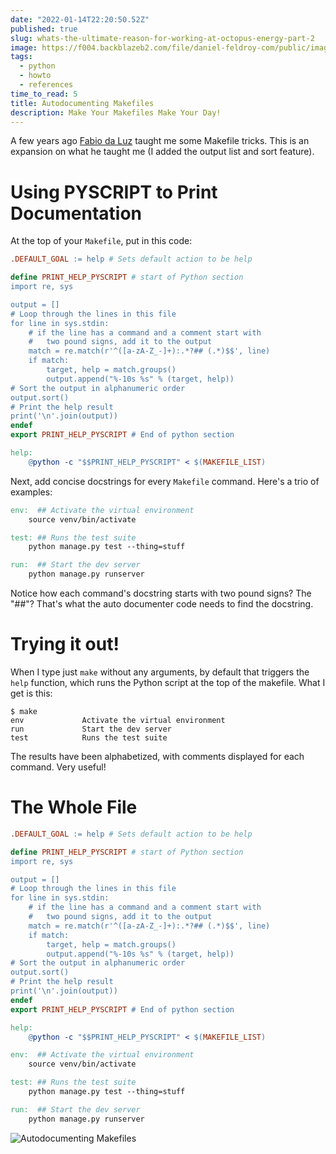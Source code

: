 ```yaml
---
date: "2022-01-14T22:20:50.52Z"
published: true
slug: whats-the-ultimate-reason-for-working-at-octopus-energy-part-2
image: https://f004.backblazeb2.com/file/daniel-feldroy-com/public/images/autodocumenting-makefiles.png
tags:
  - python
  - howto
  - references
time_to_read: 5
title: Autodocumenting Makefiles
description: Make Your Makefiles Make Your Day!
---
```


A few years ago [Fabio da Luz](https://twitter.com/luzfcb) taught me some Makefile tricks. This is an expansion on what he taught me (I added the output list and sort feature).

# Using PYSCRIPT to Print Documentation

At the top of your `Makefile`, put in this code:

``` makefile
.DEFAULT_GOAL := help # Sets default action to be help

define PRINT_HELP_PYSCRIPT # start of Python section
import re, sys

output = []
# Loop through the lines in this file
for line in sys.stdin:
    # if the line has a command and a comment start with
    #   two pound signs, add it to the output
    match = re.match(r'^([a-zA-Z_-]+):.*?## (.*)$$', line)
    if match:
        target, help = match.groups()
        output.append("%-10s %s" % (target, help))
# Sort the output in alphanumeric order
output.sort()
# Print the help result
print('\n'.join(output))
endef
export PRINT_HELP_PYSCRIPT # End of python section

help:
    @python -c "$$PRINT_HELP_PYSCRIPT" < $(MAKEFILE_LIST)
```

Next, add concise docstrings for every `Makefile` command. Here's a trio of examples:

``` Makefile
env:  ## Activate the virtual environment
	source venv/bin/activate

test: ## Runs the test suite 
	python manage.py test --thing=stuff

run:  ## Start the dev server
	python manage.py runserver    
```

Notice how each command's docstring starts with two pound signs? The "##"? That's what the auto documenter code needs to find the docstring.

# Trying it out!

When I type just `make` without any arguments, by default that triggers the `help` function, which runs the Python script at the top of the makefile. What I get is this:

``` plaintext
$ make
env             Activate the virtual environment
run             Start the dev server
test            Runs the test suite 
```

The results have been alphabetized, with comments displayed for each command. Very useful!


# The Whole File
 
``` Makefile
.DEFAULT_GOAL := help # Sets default action to be help

define PRINT_HELP_PYSCRIPT # start of Python section
import re, sys

output = []
# Loop through the lines in this file
for line in sys.stdin:
    # if the line has a command and a comment start with
    #   two pound signs, add it to the output
    match = re.match(r'^([a-zA-Z_-]+):.*?## (.*)$$', line)
    if match:
        target, help = match.groups()
        output.append("%-10s %s" % (target, help))
# Sort the output in alphanumeric order
output.sort()
# Print the help result
print('\n'.join(output))
endef
export PRINT_HELP_PYSCRIPT # End of python section

help:
	@python -c "$$PRINT_HELP_PYSCRIPT" < $(MAKEFILE_LIST)

env:  ## Activate the virtual environment
	source venv/bin/activate

test: ## Runs the test suite 
	python manage.py test --thing=stuff

run:  ## Start the dev server
	python manage.py runserver    

``` 
![Autodocumenting Makefiles](https://f004.backblazeb2.com/file/daniel-feldroy-com/public/images/autodocumenting-makefiles.png)